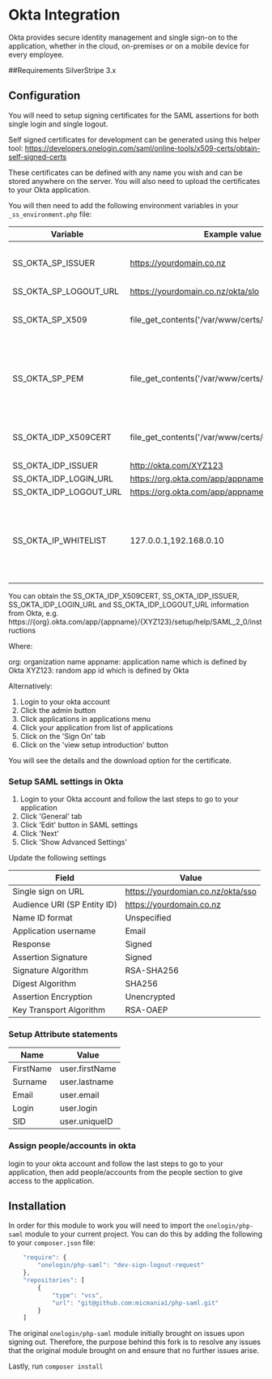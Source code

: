 # Okta Integration

Okta provides secure identity management and single sign-on to the application, whether in the cloud, on-premises or on 
a mobile device for every employee.

##Requirements
SilverStripe 3.x

## Configuration

You will need to setup signing certificates for the SAML assertions for both single login and single logout.

Self signed certificates for development can be generated using this helper tool:
https://developers.onelogin.com/saml/online-tools/x509-certs/obtain-self-signed-certs

These certificates can be defined with any name you wish and can be stored anywhere on the server. You will also need 
to upload the certificates to your Okta application.

You will then need to add the following environment variables in your `_ss_environment.php` file:

| Variable | Example value | Notes |
| ------ | ------ | ------ |
| SS_OKTA_SP_ISSUER | https://yourdomain.co.nz | Your application domain name |
| SS_OKTA_SP_LOGOUT_URL | https://yourdomain.co.nz/okta/slo | - |
| SS_OKTA_SP_X509 | file_get_contents('/var/www/certs/org-sp.crt') | Example path to generated cert for SLO |
| SS_OKTA_SP_PEM | file_get_contents('/var/www/certs/org-sp.pem') | Example path to generated private key for cert above for SLO |
| SS_OKTA_IDP_X509CERT | file_get_contents('/var/www/certs/org-idp.crt') | Download this certificate from Okta |
| SS_OKTA_IDP_ISSUER | http://okta.com/XYZ123 | - |
| SS_OKTA_IDP_LOGIN_URL | https://org.okta.com/app/appname/XYZ123/sso/saml | - |
| SS_OKTA_IDP_LOGOUT_URL | https://org.okta.com/app/appname/XYZ123/slo/saml | - |
| SS_OKTA_IP_WHITELIST | 127.0.0.1,192.168.0.10 | You bypass login through Okta for development by adding your IP address |

You can obtain the SS_OKTA_IDP_X509CERT, SS_OKTA_IDP_ISSUER, SS_OKTA_IDP_LOGIN_URL and SS_OKTA_IDP_LOGOUT_URL 
information from Okta, e.g. https://{org}.okta.com/app/{appname}/{XYZ123}/setup/help/SAML_2_0/instructions

Where:

org: organization name
appname: application name which is defined by Okta
XYZ123: random app id which is defined by Okta

Alternatively:

1. Login to your okta account
1. Click the admin button
3. Click applications in applications menu
4. Click your application from list of applications
5. Click on the 'Sign On' tab
6. Click on the 'view setup introduction' button

You will see the details and the download option for the certificate.

### Setup SAML settings in Okta

1. Login to your Okta account and follow the last steps to go to your application
2. Click 'General' tab
3. Click 'Edit' button in SAML settings
4. Click 'Next'
5. Click 'Show Advanced Settings'

Update the following settings

| Field | Value |
| ------ | ------ |
| Single sign on URL | https://yourdomian.co.nz/okta/sso |
| Audience URI (SP Entity ID) | https://yourdomain.co.nz |
| Name ID format | Unspecified |
| Application username | Email |
| Response | Signed |
| Assertion Signature  | Signed |
| Signature Algorithm | RSA-SHA256 |
| Digest Algorithm | SHA256 |
| Assertion Encryption  | Unencrypted |
| Key Transport Algorithm | RSA-OAEP |

### Setup Attribute statements

| Name | Value |
| ------ | ------ |
| FirstName | user.firstName |
| Surname | user.lastname  |
| Email | user.email |
| Login | user.login |
| SID | user.uniqueID |

### Assign people/accounts in okta
login to your okta account and follow the last steps to go to your application, then add people/accounts from the people section to give access to the application.

## Installation

In order for this module to work you will need to import the `onelogin/php-saml` module to your current project. You 
can do this by adding the following to your `composer.json` file:

```javascript
    "require": {
        "onelogin/php-saml": "dev-sign-logout-request"
    },
    "repositories": [
        {
            "type": "vcs",
            "url": "git@github.com:micmania1/php-saml.git"
        }
    ]
```

The original `onelogin/php-saml` module initially brought on issues upon signing out. Therefore, the purpose behind 
this fork is to resolve any issues that the original module brought on and ensure that no further issues arise.

Lastly, run `composer install`
